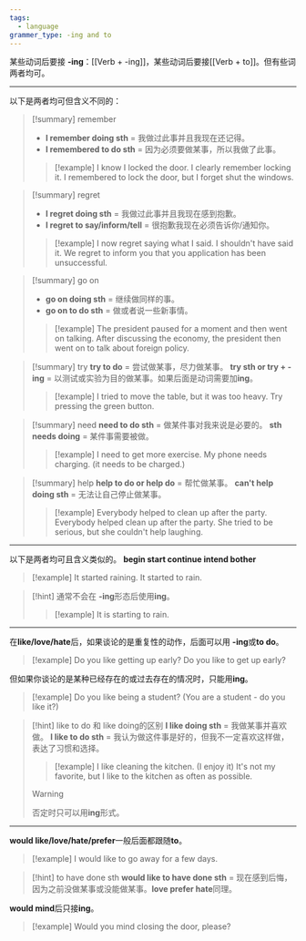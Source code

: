```yaml
---
tags:
  - language
grammer_type: -ing and to
---
```

某些动词后要接 **-ing**：[[Verb + -ing]]，某些动词后要接[[Verb + to]]。但有些词两者均可。

---

以下是两者均可但含义不同的：

> [!summary] remember
> - **I remember doing sth** = 我做过此事并且我现在还记得。
> - **I remembered to do sth** = 因为必须要做某事，所以我做了此事。
> > [!example]
> > I know I locked the door. I clearly remember locking it.
> > I remembered to lock the door, but I forget shut the windows.

> [!summary] regret
> - **I regret doing sth** = 我做过此事并且我现在感到抱歉。
> - **I regret to say/inform/tell** = 很抱歉我现在必须告诉你/通知你。
> > [!example]
> > I now regret saying what I said. I shouldn't have said it.
> > We regret to inform you that you application has been unsuccessful.

> [!summary] go on
> - **go on doing sth** = 继续做同样的事。
> - **go on to do sth** = 做或者说一些新事情。
> > [!example]
> > The president paused for a moment and then went on talking.
> > After discussing the economy, the president then went on to talk about foreign policy.

> [!summary] try
> **try to do** = 尝试做某事，尽力做某事。
> **try sth or try + -ing** = 以测试或实验为目的做某事。如果后面是动词需要加**ing**。
> > [!example]
> > I tried to move the table, but it was too heavy.
> > Try pressing the green button.

> [!summary] need
> **need to do sth** = 做某件事对我来说是必要的。
> **sth needs doing** = 某件事需要被做。
> > [!example]
> > I need to get more exercise.
> > My phone needs charging. (it needs to be charged.)

> [!summary] help
> **help to do or help do** = 帮忙做某事。
> **can't help doing sth** = 无法让自己停止做某事。
> > [!example]
> > Everybody helped to clean up after the party.
> > Everybody helped clean up after the party.
> > She tried to be serious, but she couldn't help laughing.

---

以下是两者均可且含义类似的。
**begin start continue intend bother**

> [!example]
> It started raining.
> It started to rain.

> [!hint]
> 通常不会在 **-ing**形态后使用**ing**。
> > [!example]
> > It is starting to rain.

---

在**like/love/hate**后，如果谈论的是重复性的动作，后面可以用 **-ing**或**to do**。 

> [!example]
> Do you like getting up early?
> Do you like to get up early?

但如果你谈论的是某种已经存在的或过去存在的情况时，只能用**ing**。

> [!example]
> Do you like being a student? (You are a student - do you like it?)

> [!hint] like to do 和 like doing的区别
> **I like doing sth** = 我做某事并喜欢做。
> **I like to do sth** = 我认为做这件事是好的，但我不一定喜欢这样做，表达了习惯和选择。
> > [!example]
> > I like cleaning the kitchen. (I enjoy it)
> > It's not my favorite, but I like to the kitchen as often as possible.
>
> > [!warning]
> > 否定时只可以用**ing**形式。

---

**would like/love/hate/prefer**一般后面都跟随**to**。

> [!example]
> I would like to go away for a few days.

> [!hint] to have done sth
> **would like to have done sth** = 现在感到后悔，因为之前没做某事或没能做某事。**love prefer hate**同理。

**would mind**后只接**ing**。

> [!example]
> Would you mind closing the door, please?